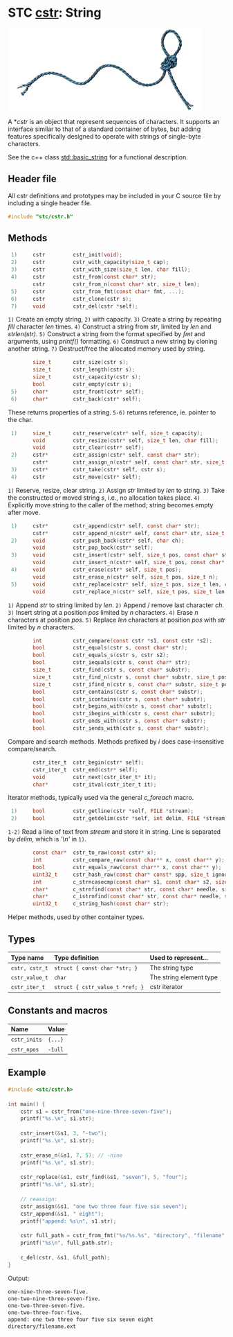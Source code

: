 # STC [cstr](../stc/cstr.h): String
![String](pics/string.jpg)

A **cstr* is an object that represent sequences of characters. It supports an interface similar to that of a standard container of bytes, but adding features specifically designed to operate with strings of single-byte characters.

See the c++ class [std::basic_string](https://en.cppreference.com/w/cpp/string/basic_string) for a functional description.

## Header file

All cstr definitions and prototypes may be included in your C source file by including a single header file.

```c
#include "stc/cstr.h"
```
## Methods

```c
 1)     cstr         cstr_init(void);
 2)     cstr         cstr_with_capacity(size_t cap);
 3)     cstr         cstr_with_size(size_t len, char fill);
 4)     cstr         cstr_from(const char* str);
        cstr         cstr_from_n(const char* str, size_t len);
 5)     cstr         cstr_from_fmt(const char* fmt, ...);
 6)     cstr         cstr_clone(cstr s);
 7)     void         cstr_del(cstr *self);
```
`1)` Create an empty string, `2)` with capacity. `3)` Create a string by repeating *fill* character *len* times.
`4)` Construct a string from *str*, limited by *len* and *strlen(str)*.
`5)` Construct a string from the format specified by *fmt* and arguments, using *printf()* formatting.
`6)` Construct a new string by cloning another string. `7)` Destruct/free the allocated memory used by string.
```c
        size_t       cstr_size(cstr s);
        size_t       cstr_length(cstr s);
        size_t       cstr_capacity(cstr s);
        bool         cstr_empty(cstr s);
 5)     char*        cstr_front(cstr* self);
 6)     char*        cstr_back(cstr* self);
```
These returns properties of a string. `5-6)` returns reference, ie. pointer to the char.
```c
 1)     size_t       cstr_reserve(cstr* self, size_t capacity);
        void         cstr_resize(cstr* self, size_t len, char fill);
        void         cstr_clear(cstr* self);
 2)     cstr*        cstr_assign(cstr* self, const char* str);
        cstr*        cstr_assign_n(cstr* self, const char* str, size_t len);
 3)     cstr*        cstr_take(cstr* self, cstr s);
 4)     cstr         cstr_move(cstr* self);
```
`1)` Reserve, resize, clear string. `2)` Assign *str* limited by *len* to string. 
`3)` Take the constructed or moved string *s*, i.e., no allocation takes place.
`4)` Explicitly move string to the caller of the method; string becomes empty after move.
```c
 1)     cstr*        cstr_append(cstr* self, const char* str);
        cstr*        cstr_append_n(cstr* self, const char* str, size_t len);
 2)     void         cstr_push_back(cstr* self, char ch);
        void         cstr_pop_back(cstr* self);
 3)     void         cstr_insert(cstr* self, size_t pos, const char* str);
        void         cstr_insert_n(cstr* self, size_t pos, const char* str, size_t n);
 4)     void         cstr_erase(cstr* self, size_t pos);
        void         cstr_erase_n(cstr* self, size_t pos, size_t n);
 5)     void         cstr_replace(cstr* self, size_t pos, size_t len, const char* str);
        void         cstr_replace_n(cstr* self, size_t pos, size_t len, const char* str, size_t n);
```
`1)` Append *str* to string limited by *len*. `2)` Append / remove last character *ch*. 
`3)` Insert string at a position *pos* limited by *n* characters. `4)` Erase *n* characters at position *pos*.
`5)` Replace *len* characters at position *pos* with *str* limited by *n* characters.
```c
        int          cstr_compare(const cstr *s1, const cstr *s2);
        bool         cstr_equals(cstr s, const char* str);
        bool         cstr_equals_s(cstr s, cstr s2);
        bool         cstr_iequals(cstr s, const char* str);
        size_t       cstr_find(cstr s, const char* substr);
        size_t       cstr_find_n(cstr s, const char* substr, size_t pos, size_t nlen);
        size_t       cstr_ifind_n(cstr s, const char* substr, size_t pos, size_t nlen);
        bool         cstr_contains(cstr s, const char* substr);
        bool         cstr_icontains(cstr s, const char* substr);
        bool         cstr_begins_with(cstr s, const char* substr);
        bool         cstr_ibegins_with(cstr s, const char* substr);
        bool         cstr_ends_with(cstr s, const char* substr);
        bool         cstr_iends_with(cstr s, const char* substr);
```
Compare and search methods. Methods prefixed by *i* does case-insensitive compare/search.
```c
        cstr_iter_t  cstr_begin(cstr* self);
        cstr_iter_t  cstr_end(cstr* self);
        void         cstr_next(cstr_iter_t* it);
        char*        cstr_itval(cstr_iter_t it);
```
Iterator methods, typically used via the general *c_foreach* macro.
```c
 1)     bool         cstr_getline(cstr *self, FILE *stream);
 2)     bool         cstr_getdelim(cstr *self, int delim, FILE *stream);
```
`1-2)` Read a line of text from *stream* and store it in string. Line is separated by *delim*, which is *'\n'* in `1)`.
```c
        const char*  cstr_to_raw(const cstr* x);
        int          cstr_compare_raw(const char** x, const char** y);
        bool         cstr_equals_raw(const char** x, const char** y);
        uint32_t     cstr_hash_raw(const char* const* spp, size_t ignored);
        int          c_strncasecmp(const char* s1, const char* s2, size_t n);
        char*        c_strnfind(const char* str, const char* needle, size_t nmax);
        char*        c_istrnfind(const char* str, const char* needle, size_t nmax);
        uint32_t     c_string_hash(const char* str);
```
Helper methods, used by other container types.

## Types

| Type name         | Type definition                  | Used to represent...     |
|:------------------|:---------------------------------|:-------------------------|
| `cstr, cstr_t`    | `struct { const char *str; }`    | The string type          |
| `cstr_value_t`    | `char`                           | The string element type  |
| `cstr_iter_t`     | `struct { cstr_value_t *ref; }`  | cstr iterator            |

## Constants and macros

| Name              | Value            |
|:------------------|:-----------------|
|  `cstr_inits`     | `{...}`          |
|  `cstr_npos`      | `-1ull`          |

## Example
```c
#include <stc/cstr.h>

int main() {
    cstr s1 = cstr_from("one-nine-three-seven-five");
    printf("%s.\n", s1.str);

    cstr_insert(&s1, 3, "-two");
    printf("%s.\n", s1.str);

    cstr_erase_n(&s1, 7, 5); // -nine
    printf("%s.\n", s1.str);

    cstr_replace(&s1, cstr_find(&s1, "seven"), 5, "four");
    printf("%s.\n", s1.str);

    // reassign:
    cstr_assign(&s1, "one two three four five six seven");
    cstr_append(&s1, " eight");
    printf("append: %s\n", s1.str);

    cstr full_path = cstr_from_fmt("%s/%s.%s", "directory", "filename", "ext");
    printf("%s\n", full_path.str);

    c_del(cstr, &s1, &full_path);
}
```
Output:
```
one-nine-three-seven-five.
one-two-nine-three-seven-five.
one-two-three-seven-five.
one-two-three-four-five.
append: one two three four five six seven eight
directory/filename.ext
```
